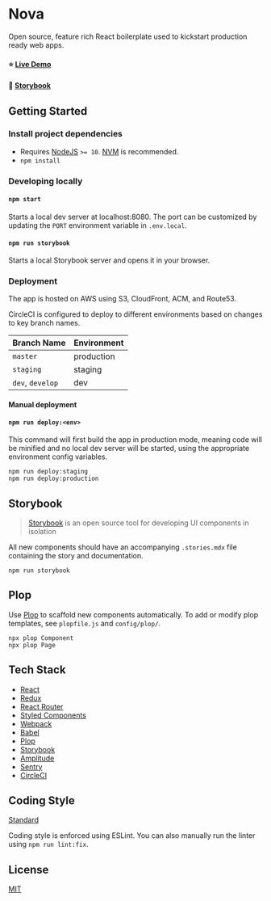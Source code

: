 # Nova

Open source, feature rich React boilerplate used to kickstart production ready web apps.

#### ⭐ [Live Demo](https://nova.warner.codes)

#### 📖 [Storybook](https://ryanwarner.github.io/nova)

## Getting Started

### Install project dependencies

- Requires [NodeJS](https://nodejs.org/en/) `>= 10`. [NVM](https://github.com/nvm-sh/nvm) is recommended.
- `npm install`

### Developing locally

#### `npm start`

Starts a local dev server at localhost:8080. The port can be customized by updating the `PORT` environment variable in `.env.local`.

#### `npm run storybook`

Starts a local Storybook server and opens it in your browser.

### Deployment

The app is hosted on AWS using S3, CloudFront, ACM, and Route53.

CircleCI is configured to deploy to different environments based on changes to key branch names.

| Branch Name | Environment |
|:---|:---|
| `master` | production |
| `staging` | staging |
| `dev`, `develop` | dev |

#### Manual deployment

#### `npm run deploy:<env>`

This command will first build the app in production mode, meaning code will be minified and no local dev server will be started, using the appropriate environment config variables. 

```
npm run deploy:staging
npm run deploy:production
```

## Storybook

> [Storybook](https://storybook.js.org/) is an open source tool for developing UI components in isolation

All new components should have an accompanying `.stories.mdx` file containing the story and documentation.

`npm run storybook`

## Plop

Use [Plop](https://plopjs.com/) to scaffold new components automatically. To add or modify plop templates, see `plopfile.js` and `config/plop/`. 

```
npx plop Component
npx plop Page
```

## Tech Stack

- [React](https://reactjs.org)
- [Redux](https://redux.js.org)
- [React Router](https://github.com/ReactTraining/react-router)
- [Styled Components](https://www.styled-components.com)
- [Webpack](https://webpack.js.org)
- [Babel](https://babeljs.io)
- [Plop](https://plopjs.com)
- [Storybook](https://storybook.js.org)
- [Amplitude](https://amplitude.com)
- [Sentry](https://sentry.io)
- [CircleCI](https://circleci.com)

## Coding Style

[Standard](https://standardjs.com/)

Coding style is enforced using ESLint. You can also manually run the linter using `npm run lint:fix`.

## License

[MIT](https://opensource.org/licenses/MIT)

